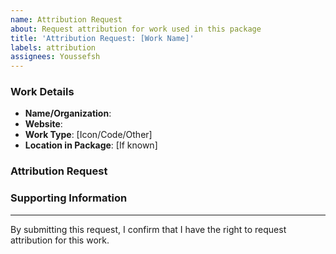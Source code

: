```yaml
---
name: Attribution Request
about: Request attribution for work used in this package
title: 'Attribution Request: [Work Name]'
labels: attribution
assignees: Youssefsh
---
```


### Work Details
- **Name/Organization**:
- **Website**:
- **Work Type**: [Icon/Code/Other]
- **Location in Package**: [If known]

### Attribution Request
<!-- How would you like to be credited? -->

### Supporting Information
<!-- Any links or additional information to verify the request -->

---
By submitting this request, I confirm that I have the right to request attribution for this work.
